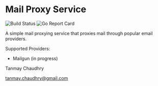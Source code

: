 # Mail Proxy Service
![Build Status](https://travis-ci.org/tchaudhry91/mail-proxy-svc.svg?branch=master)
![Go Report Card](https://goreportcard.com/badge/github.com/tchaudhry91/mail-proxy-svc)

A simple mail proxying service that proxies mail through popular email providers.

Supported Providers:
- Mailgun (in progress)

Tanmay Chaudhry

tanmay.chaudhry@gmail.com
